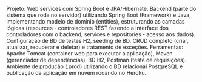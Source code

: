 Projeto: Web services com Spring Boot e JPA/Hibernate.
Backend (parte do sistema que roda no servidor) utilizando Spring Boot (Framework) e Java, implementando modelo de domínio (entities),
estruturando as camadas lógicas (resources - controladores REST fazendo a interface dos controladores com o backend, services e repositories - acesso aos dados).
Configuração de BD de testes H2, seeding de BD, CRUD completo (criar, atualizar, recuperar e deletar) e tratamento de exceções.
Ferramentas: Apache Tomcat (container web para executar a aplicação), Maven (gerenciador de dependências), BD H2, Postman (teste de requisições).
Ambiente de produção (.prod) utilizando o BD relacional PostgreSQL e publicação da aplicação em nuvem rodando no Heroku.
